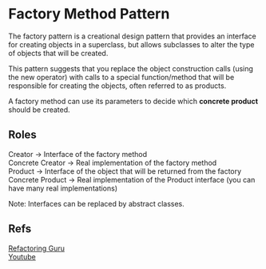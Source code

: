# **Factory Method Pattern**

The factory pattern is a creational design pattern that provides an interface for creating objects in a superclass, but allows subclasses to alter the type of objects that will be created.

This pattern suggests that you replace the object construction calls (using the new operator) with calls to a special function/method that will be responsible for creating the objects, often referred to as products.

A factory method can use its parameters to decide which **concrete product** should be created.

## Roles
Creator -> Interface of the factory method <br/>
Concrete Creator -> Real implementation of the factory method <br/>
Product -> Interface of the object that will be returned from the factory <br/>
Concrete Product -> Real implementation of the Product interface (you can have many real implementations)

Note: Interfaces can be replaced by abstract classes.

## Refs
[Refactoring Guru](https://refactoring.guru/design-patterns/factory-method) <br/>
[Youtube](https://www.youtube.com/watch?v=1rB0PhvAwiU) <br/>
